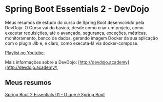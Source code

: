 # Spring Boot Essentials 2 - DevDojo

Meus resumos de estudo do curso de Spring Boot desenvolvido pela DevDojo. O Curso vai do básico, desde como criar um projeto, como executar requisições, até o avançado, segurança, exceções, métricas, monitoramento, banco de dados, gerando imagem Docker da sua aplicação com o plugin Jib e, é claro, como executa-lá via docker-compose.

[Playlist no Youtube:](https://www.youtube.com/playlist?list=PL62G310vn6nFBIxp6ZwGnm8xMcGE3VA5H)

Mais informações sobre a DevDojo: [http://devdojo.academy](http://devdojo.academy/)

## Meus resumos
[Spring Boot 2 Essentials 01 - O que é Spring Boot](./resources/resumo_01.md)